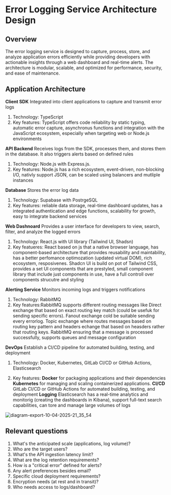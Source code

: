 # Error Logging Service Architecture Design

## Overview

The error logging service is designed to capture, process, store, and analyze application errors efficiently while providing developers with actionable insights through a web dashboard and real-time alerts. The architecture is modular, scalable, and optimized for performance, security, and ease of maintenance.

## Application Architecture

**Client SDK**
Integrated into client applications to capture and transmit error logs

1. Technology: TypeScript
2. Key features: TypeScript offers code reliability by static typing, automatic error capture, asynchronus functions and integration with the JavaScript ecosystem, especially when targeting web or Node.js environments

**API Backend**
Receives logs from the SDK, processes them, and stores them in the database. It also triggers alerts based on defined rules

1. Technology: Node.js with Express.js.
2. Key features: Node.js has a rich ecosystem, event-driven, non-blocking I/O, nativly support JSON, can be scaled using balancers and mutliple instances

**Database**
Stores the error log data

1. Technology: Supabase with PostrgeSQL
2. Key features: reliable data storage, real-time dashboard updates, has a integrated authentication and edge functions, scalability for growth, easy to integrate backend services

**Web Dashnoard**
Provides a user interface for developers to view, search, filter, and analyze the logged errors

1. Technology: React.js with UI library (Tailwind UI, Shadsn)
2. Key featueres: React based on js that a native browser language, has component-based architecture that provides reusability and maintability, has a better perfomance optimozation (updated virtual DOM), rich ecosystem, resposivenes.
   Shadcn UI is build on pot of Tailwind CSS, provides a set UI components that are prestyled, small component library that include just components in use, have a full controll over components strucutre and styling

**Alerting Service**
Monitors incoming logs and triggers notifications

1. Technology: RabbitMQ
2. Key features:RabbitMQ supports different routing messages like Direct exchange that based on exact routing key match (could be usefuk for sending specific errors). Fanout exchange cold be suitable sending every errorlog. Topic exchange where routes messages based on routing key pattern and headers echange that based on heasders rather that routing keys. RabbitMQ ensuring that a message is processed successfully, supports queues and message configuration

**DevOps**
Establish a CI/CD pipeline for automated building, testing, and deployment

1. Technology: Docker, Kubernetes, GitLab CI/CD or GitHub Actions, Elasticsearch

2. Key features:
   **Docker** for packaging applications and their dependencies
   **Kubernetes** for managing and scaling containerized applications.
   **CI/CD** GitLab CI/CD or GitHub Actions for automated building, testing, and deployment
   **Logging** Elasticsearch has a real-time analytics and monitorig (creating the dashboards in Kibana), support full-text search capabilities, can tore and manage large volumes of logs


![diagram-export-10-04-2025-21_35_54](https://github.com/user-attachments/assets/bc536eff-15ad-4fca-a809-c59daa062746)


## Relevant questions
1. What's the anticipated scale (applications, log volume)?
2. Who are the target users?
3. What's the API ingestion latency limit?
4. What are the log retention requirements?
5. How is a "critical error" defined for alerts?
6. Any alert preferences besides email?
7. Specific cloud deployment requirements?
8. Encryption needs (at rest and in transit)?
9. Who needs access to logs/dashboard?